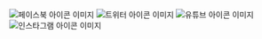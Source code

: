 <!DOCTYPE html>
<html lang="en">
<head>
    <meta charset="UTF-8">
    <meta name="viewport" content="width=device-width, initial-scale=1.0">
    <title>Cube Banner</title>
    <link rel="stylesheet" href="style.css">
</head>
<body>
    <div class="container">
        <div class="cube">
            <img src="images/facebook.png" alt="페이스북 아이콘 이미지">
            <img src="images/twitter.png" alt="트위터 아이콘 이미지">
            <img src="images/youtube.png" alt="유튜브 아이콘 이미지">
            <img src="images/instagram.png" alt="인스타그램 아이콘 이미지">
        </div>
    </div>
    <script>
        let deg = 0;
        setInterval(()=>{
            deg = deg - 90;
            document.querySelector(".cube").style.transform
            = 'rotateX(' + deg + 'deg)';
        }, 1000)
    </script>
</body>
</html>